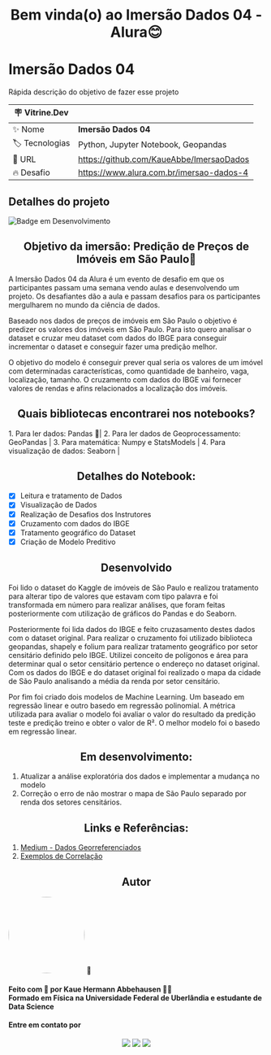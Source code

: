 <h1 align="center"> Bem vinda(o) ao Imersão Dados 04 - Alura😊 </h1>

# Imersão Dados 04 

Rápida descrição do objetivo de fazer esse projeto

| :placard: Vitrine.Dev |     |
| -------------  | --- |
| :sparkles: Nome        | **Imersão Dados 04**
| :label: Tecnologias | Python, Jupyter Notebook, Geopandas
| :rocket: URL         | https://github.com/KaueAbbe/ImersaoDados
| :fire: Desafio     | https://www.alura.com.br/imersao-dados-4


## Detalhes do projeto

![Badge em Desenvolvimento](https://img.shields.io/static/v1?label=STATUS&message=DESENVOLVIMENTO&color=<COLOR>)

<h2 align ="center"> Objetivo da imersão: Predição de Preços de Imóveis em São Paulo🤔</h2>

A Imersão Dados 04 da Alura é um evento de desafio em que os participantes passam uma semana vendo aulas e desenvolvendo um projeto. Os desafiantes dão a aula e passam desafios para os participantes mergulharem no mundo da ciência de dados.

Baseado nos dados de preços de imóveis em São Paulo o objetivo é predizer os valores dos imóveis em São Paulo. 
Para isto quero analisar o dataset e cruzar meu dataset com dados do IBGE para conseguir incrementar o dataset e conseguir fazer uma predição melhor.

O objetivo do modelo é conseguir prever qual seria os valores de um imóvel com determinadas características, como quantidade de banheiro, vaga, localização, tamanho. 
O cruzamento com dados do IBGE vai fornecer valores de rendas e afins relacionados a localização dos imóveis. 

<h2 align ="center"> Quais bibliotecas encontrarei nos notebooks?</h2>
1. Para ler dados: Pandas 🐼|
2. Para ler dados de Geoprocessamento: GeoPandas |
3. Para matemática: Numpy e StatsModels |
4. Para visualização de dados: Seaborn |


<h2 align ="center"> Detalhes do Notebook:</h2>

- [X]  Leitura e tratamento de Dados
- [X]  Visualização de Dados
- [X]  Realização de Desafios dos Instrutores
- [X]  Cruzamento com dados do IBGE
- [X]  Tratamento geográfico do Dataset
- [X]  Criação de Modelo Preditivo

<h2 align ="center">Desenvolvido</h2>

Foi lido o dataset do Kaggle de imóveis de São Paulo e realizou tratamento para alterar tipo de valores que estavam com tipo palavra e foi transformada em número para 
realizar análises, que foram feitas posteriormente com utilização de gráficos do Pandas e do Seaborn.<br>


Posteriormente foi lida dados do IBGE e feito cruzasamento destes dados com o dataset original. Para realizar o cruzamento foi utilizado biblioteca geopandas, shapely
e folium para realizar tratamento geográfico por setor censitário definido pelo IBGE. Utilizei conceito de polígonos e área para determinar qual o setor censitário
pertence o endereço no dataset original. Com os dados do IBGE e do dataset original foi realizado o mapa da cidade de São Paulo analisando a média da renda por setor
censitário.

Por fim foi criado dois modelos de Machine Learning. Um baseado em regressão linear e outro basedo em regressão polinomial. A métrica utilizada para avaliar o modelo foi avaliar o valor do resultado da predição teste e predição treino e obter o valor de R². O melhor modelo foi o basedo em regressão linear.


<h2 align ="center"> Em desenvolvimento:</h2>

1. Atualizar a análise exploratória dos dados e implementar a mudança no modelo
2. Correção o erro de não mostrar o mapa de São Paulo separado por renda dos setores censitários.

<h2 align ="center"> Links e Referências:</h2>

1. <a href=https://medium.com/creditas-tech/dados-georreferenciados-exploração-e-visualização-com-python-edd51e7c53da>Medium - Dados Georreferenciados</a>
2. <a href=https://www.tylervigen.com/spurious-correlations>Exemplos de Correlação</a>


<h2 align ="center">Autor</h2>

<a >
 <img style="border-radius: 50%;" src="https://user-images.githubusercontent.com/68445400/167875457-fac973a9-9ff7-44aa-bd3b-d121e2a805d4.jpg" width="150px;" alt=""/>
 <sub><b></b></sub></a> <a>🚀</a>

<h4> Feito com 💙 por Kaue Hermann Abbehausen 👋🏽 
<br/> Formado em Física na Universidade Federal de Uberlândia e estudante de Data Science</h4>
<h4> Entre em contato por</h4>
<div align = "center"> 
   <a href="https://www.linkedin.com/in/kaue-abbehausen-5b1922165/" target="_blank"><img src="https://img.shields.io/badge/-LinkedIn-%230077B5?style=for-the-badge&logo=linkedin&logoColor=white" target="_blank"></a> 
  <a href="https://www.instagram.com/cienciaeanimacao/" target="_blank"><img src="https://img.shields.io/badge/-Instagram-%23E4405F?style=for-the-badge&logo=instagram&logoColor=white" target="_blank"></a>
  <a href = "mailto:kaueabbehausen@hotmail.com"><img src="https://img.shields.io/badge/Microsoft_Outlook-0078D4?style=for-the-badge&logo=microsoft-outlook&logoColor=white" target="_blank"></a>
</div>
